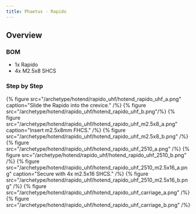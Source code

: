```yaml
---
title: Phaetus - Rapido
---
```


## Overview

### BOM

- 1x Rapido
- 4x M2.5x8 SHCS

### Step by Step
{% figure src="/archetype/hotend/rapido_uhf/hotend_rapido_uhf_a.png" caption="Slide the Rapido into the crevice." /%}
{% figure src="/archetype/hotend/rapido_uhf/hotend_rapido_uhf_b.png"/%}
{% figure src="/archetype/hotend/rapido_uhf/hotend_rapido_uhf_m2.5x8_a.png" caption="Insert m2.5x8mm FHCS." /%}
{% figure src="/archetype/hotend/rapido_uhf/hotend_rapido_uhf_m2.5x8_b.png" /%}
{% figure src="/archetype/hotend/rapido_uhf/hotend_rapido_uhf_2510_a.png" /%}
{% figure src="/archetype/hotend/rapido_uhf/hotend_rapido_uhf_2510_b.png" /%}
{% figure src="/archetype/hotend/rapido_uhf/hotend_rapido_uhf_2510_m2.5x16_a.png" caption="Secure with 4x m2.5x16 SHCS." /%}
{% figure src="/archetype/hotend/rapido_uhf/hotend_rapido_uhf_2510_m2.5x16_b.png" /%}
{% figure src="/archetype/hotend/rapido_uhf/hotend_rapido_uhf_carriage_a.png" /%}
{% figure src="/archetype/hotend/rapido_uhf/hotend_rapido_uhf_carriage_b.png" /%}
